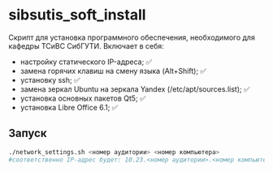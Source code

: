 # sibsutis_soft_install
Скрипт для установка программного обеспечения, необходимого для кафедры ТСиВС СибГУТИ.
Включает в себя:
- настройку статического IP-адреса; ✅
- замена горячих клавиш на смену языка (Alt+Shift); ✅
- установку ssh; ✅
- замена зеркал Ubuntu на зеркала Yandex (/etc/apt/sources.list); ✅
- установка основных пакетов Qt5; ✅
- установка Libre Office 6.1; ✅
## Запуск

```sh
./network_settings.sh <номер аудитории> <номер компьютера>
#соответственно IP-адрес будет: 10.23.<номер аудитории>.<номер компьютера>
```
